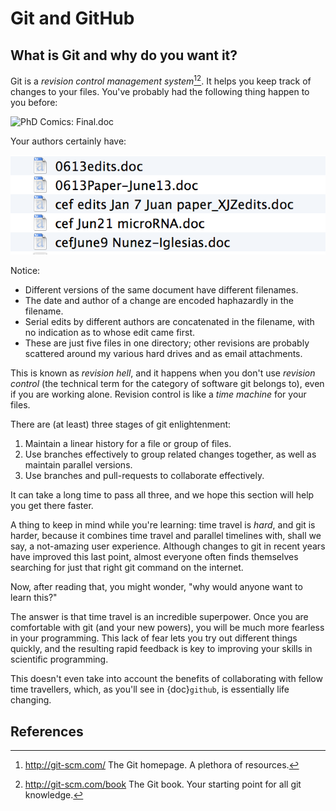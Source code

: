 # Git and GitHub

## What is Git and why do you want it?

Git is a _revision control management system_[^git][^gitbook]. It helps you
keep track of changes to your files. You've probably had the following thing
happen to you before:

![PhD Comics:
Final.doc](http://www.phdcomics.com/comics/archive/phd101212s.gif)

Your authors certainly have:

![Revision hell](images/revhell.png)

Notice:

- Different versions of the same document have different filenames.
- The date and author of a change are encoded haphazardly in the filename.
- Serial edits by different authors are concatenated in the filename, with no
  indication as to whose edit came first.
- These are just five files in one directory; other revisions are probably
  scattered around my various hard drives and as email attachments.

This is known as _revision hell_, and it happens when you don't use _revision
control_ (the technical term for the category of software git belongs to), even
if you are working alone. Revision control is like a *time machine* for your
files.

There are (at least) three stages of git enlightenment:

1. Maintain a linear history for a file or group of files.
2. Use branches effectively to group related changes together, as well as
   maintain parallel versions.
3. Use branches and pull-requests to collaborate effectively.

It can take a long time to pass all three, and we hope this section will help
you get there faster.

A thing to keep in mind while you're learning: time travel is *hard*, and git
is harder, because it combines time travel and parallel timelines with, shall
we say, a not-amazing user experience. Although changes to git in recent years
have improved this last point, almost everyone often finds themselves searching
for just that right git command on the internet.

Now, after reading that, you might wonder, "why would anyone want to learn
this?"

The answer is that time travel is an incredible superpower. Once you are
comfortable with git (and your new powers), you will be much more fearless in
your programming. This lack of fear lets you try out different things quickly,
and the resulting rapid feedback is key to improving your skills in scientific
programming.

This doesn't even take into account the benefits of collaborating with fellow
time travellers, which, as you'll see in {doc}`github`, is essentially life
changing.

## References

[^git]: http://git-scm.com/ The Git homepage. A plethora of resources.

[^gitbook]: http://git-scm.com/book The Git book. Your starting point for all
    git knowledge.
